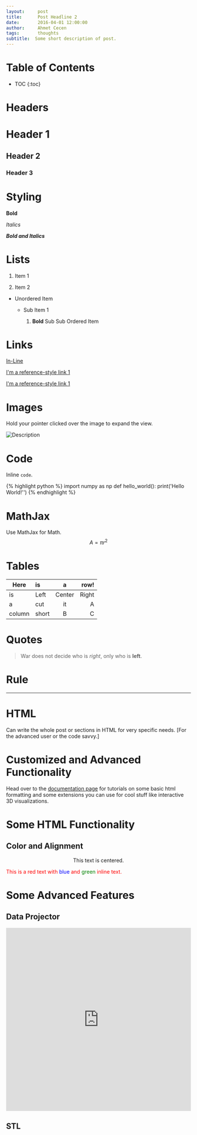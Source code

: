 ```yaml
---
layout:     post
title:      Post Headline 2
date:       2016-04-01 12:00:00
author:     Ahmet Cecen
tags: 		thoughts
subtitle:  Some short description of post.
---
```

<!-- Start Writing Below in Markdown -->

# Table of Contents

* TOC
{:toc}

# Headers

# Header 1

## Header 2

### Header 3

# Styling

**Bold**

*Italics*

***Bold and Italics***

# Lists

1. Item 1

2. Item 2

* Unordered Item

  * Sub Item 1

    1. **Bold** Sub Sub Ordered Item

# Links

[In-Line](https://www.google.com)

[I'm a reference-style link 1][1]

[I'm a reference-style link 1][2]

[1]:https://www.mozilla.org
[2]:http://www.reddit.com

# Images

Hold your pointer clicked over the image to expand the view.

![Description](http://matin-hub.github.io/project-pages/img/Logo_Fairy_Tail_right.png)

# Code

Inline `code`.

{% highlight python %}
import numpy as np
def hello_world():
    print('Hello World!'')
{% endhighlight %}

# MathJax

Use MathJax for Math.
$$ A = \pi r^2 $$

# Tables

Here | is | a | row!
|---------|:----------|:----------:|---------:|
is   |Left|  Center  |Right|
a    | cut | it | A
column  | short | B | C

# Quotes

> War does not decide who is *right*, only who is **left**.

# Rule

---

# HTML

Can write the whole post or sections in HTML for very specific needs. [For the advanced user or the code savvy.]

# Customized and Advanced Functionality

Head over to the [documentation page](http://matin-hub.github.io/ppguide/) for tutorials on some basic html formatting and some extensions you can use for cool stuff like interactive 3D visualizations.

# Some HTML Functionality

## Color and Alignment

<p align="center">This text is centered.</p>

<p style="color:red">This is a red text with <span style="color:blue">blue</span> and <span style="color:green">green</span> inline text.</p>

# Some Advanced Features

## Data Projector

<embed src="http://matin-hub.github.io/project-pages/projectors/projector0001/" height="500px" width="100%">

## STL

<div align="center"><script src="https://embed.github.com/view/3d/matin-hub/project-pages/gh-pages/img/stl/test.stl"></script></div>


